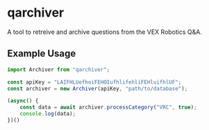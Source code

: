 # qarchiver

A tool to retreive and archive questions from the VEX Robotics Q&A.

## Example Usage

```js
import Archiver from "qarchiver";

const apiKey = "LAIFHLUefhoiFEHOIufhlifehliFEHluifhlUF";
const archiver = new Archiver(apiKey, "path/to/database");

(async() {
    const data = await archiver.processCategory("VRC", true);
    console.log(data);
})()
```
